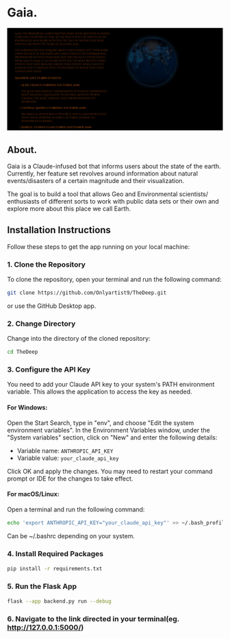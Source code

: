 # Gaia.

![Screenshot of Gaia](https://github.com/Onlyartist9/Gaia/blob/main/static/Gaia.png)

## About.
Gaia is a Claude-infused bot that informs users about the state of the earth. Currently, her feature set revolves around information about natural events/disasters of a certain magnitude and their visualization.

The goal is to build a tool that allows Geo and Environmental scientists/ enthusiasts of different sorts to work with public data sets or their own and explore more about this place we call Earth.

## Installation Instructions

Follow these steps to get the app running on your local machine:

### 1. Clone the Repository
To clone the repository, open your terminal and run the following command:

```bash
git clone https://github.com/Onlyartist9/TheDeep.git
```
or use the GitHub Desktop app.

### 2. Change Directory
Change into the directory of the cloned repository:

```bash
cd TheDeep
```

### 3. Configure the API Key
You need to add your Claude API key to your system's PATH environment variable. This allows the application to access the key as needed.

#### For Windows:
Open the Start Search, type in "env", and choose "Edit the system environment variables". In the Environment Variables window, under the "System variables" section, click on "New" and enter the following details:
- Variable name: `ANTHROPIC_API_KEY`
- Variable value: `your_claude_api_key`

Click OK and apply the changes. You may need to restart your command prompt or IDE for the changes to take effect.

#### For macOS/Linux:
Open a terminal and run the following command:
```bash
echo 'export ANTHROPIC_API_KEY="your_claude_api_key"' >> ~/.bash_profile
```
Can be ~/.bashrc depending on your system. 

### 4. Install Required Packages
```bash
pip install -r requirements.txt
```

### 5. Run the Flask App
```bash
flask --app backend.py run --debug
```

### 6. Navigate to the link directed in your terminal(eg. http://127.0.0.1:5000/)



